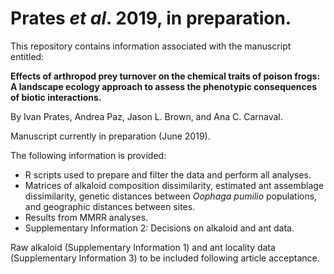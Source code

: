 # Prates _et al_. 2019, in preparation.

This repository contains information associated with the manuscript entitled:

**Effects of arthropod prey turnover on the chemical traits of poison frogs: A landscape ecology approach to assess the phenotypic consequences of biotic interactions.**

By Ivan Prates, Andrea Paz, Jason L. Brown, and Ana C. Carnaval.

Manuscript currently in preparation (June 2019).

The following information is provided:
- R scripts used to prepare and filter the data and perform all analyses.
- Matrices of alkaloid composition dissimilarity, estimated ant assemblage dissimilarity, genetic distances between _Oophaga pumilio_ populations, and geographic distances between sites.
- Results from MMRR analyses.
- Supplementary Information 2: Decisions on alkaloid and ant data.

Raw alkaloid (Supplementary Information 1) and ant locality data (Supplementary Information 3) to be included following article acceptance.